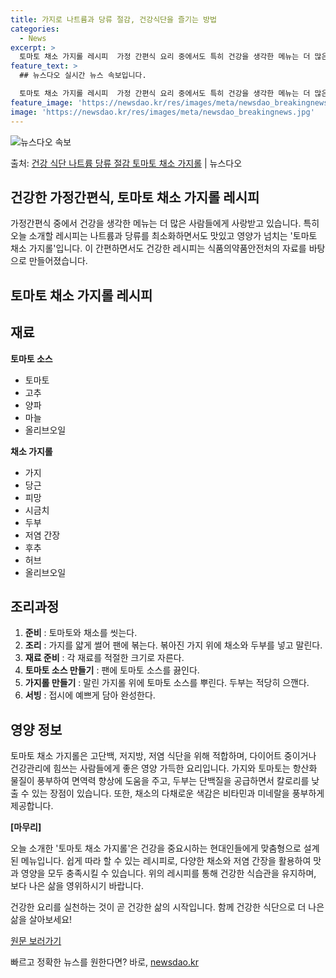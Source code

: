 ```yaml
---
title: 가지로 나트륨과 당류 절감, 건강식단을 즐기는 방법
categories:
  - News
excerpt: >
  토마토 채소 가지롤 레시피  가정 간편식 요리 중에서도 특히 건강을 생각한 메뉴는 더 많은 사람들에게 사랑받…
feature_text: >
  ## 뉴스다오 실시간 뉴스 속보입니다.

  토마토 채소 가지롤 레시피  가정 간편식 요리 중에서도 특히 건강을 생각한 메뉴는 더 많은 사람들에게 사랑받…
feature_image: 'https://newsdao.kr/res/images/meta/newsdao_breakingnews.jpg'
image: 'https://newsdao.kr/res/images/meta/newsdao_breakingnews.jpg'
---
```


![뉴스다오 속보](https://newsdao.kr/res/images/meta/newsdao_breakingnews.jpg)

<p>출처: <a href="https://newsdao.kr/4212" rel="dofollow">건강 식단 나트륨 당류 절감 토마토 채소 가지롤</a> | 뉴스다오</p>

## 건강한 가정간편식, 토마토 채소 가지롤 레시피

가정간편식 중에서 건강을 생각한 메뉴는 더 많은 사람들에게 사랑받고 있습니다. 특히 오늘 소개할 레시피는 나트륨과 당류를 최소화하면서도 맛있고 영양가 넘치는 '토마토 채소 가지롤'입니다. 이 간편하면서도 건강한 레시피는 식품의약품안전처의 자료를 바탕으로 만들어졌습니다.

## 토마토 채소 가지롤 레시피

## 재료

**토마토 소스**
- 토마토
- 고추
- 양파
- 마늘
- 올리브오일

**채소 가지롤**
- 가지
- 당근
- 피망
- 시금치
- 두부
- 저염 간장
- 후추
- 허브
- 올리브오일

## 조리과정

1. **준비** : 토마토와 채소를 씻는다.
2. **조리** : 가지를 얇게 썰어 팬에 볶는다. 볶아진 가지 위에 채소와 두부를 넣고 말린다.
3. **재료 준비** : 각 재료를 적절한 크기로 자른다.
4. **토마토 소스 만들기** : 팬에 토마토 소스를 끓인다.
5. **가지롤 만들기** : 말린 가지롤 위에 토마토 소스를 뿌린다. 두부는 적당히 으깬다.
6. **서빙** : 접시에 예쁘게 담아 완성한다.

## 영양 정보

토마토 채소 가지롤은 고단백, 저지방, 저염 식단을 위해 적합하며, 다이어트 중이거나 건강관리에 힘쓰는 사람들에게 좋은 영양 가득한 요리입니다. 가지와 토마토는 항산화 물질이 풍부하여 면역력 향상에 도움을 주고, 두부는 단백질을 공급하면서 칼로리를 낮출 수 있는 장점이 있습니다. 또한, 채소의 다채로운 색감은 비타민과 미네랄을 풍부하게 제공합니다.

**[마무리]**

오늘 소개한 '토마토 채소 가지롤'은 건강을 중요시하는 현대인들에게 맞춤형으로 설계된 메뉴입니다. 쉽게 따라 할 수 있는 레시피로, 다양한 채소와 저염 간장을 활용하여 맛과 영양을 모두 충족시킬 수 있습니다. 위의 레시피를 통해 건강한 식습관을 유지하며, 보다 나은 삶을 영위하시기 바랍니다.

건강한 요리를 실천하는 것이 곧 건강한 삶의 시작입니다. 함께 건강한 식단으로 더 나은 삶을 살아보세요!

[원문 보러가기](https://newsdao.kr/4212) 

빠르고 정확한 뉴스를 원한다면? 바로, <a href="https://newsdao.kr" rel="dofollow">newsdao.kr</a>


